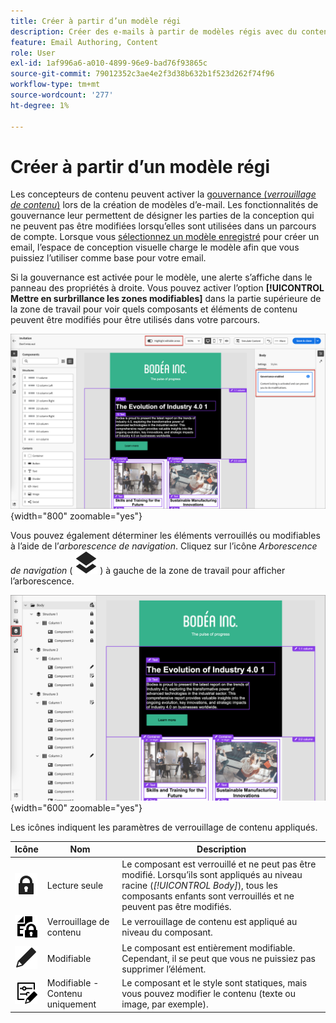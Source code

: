 ```yaml
---
title: Créer à partir d’un modèle régi
description: Créer des e-mails à partir de modèles régis avec du contenu verrouillé - Identifiez les zones modifiables et respectez les contraintes de gouvernance dans Journey Optimizer B2B edition.
feature: Email Authoring, Content
role: User
exl-id: 1af996a6-a010-4899-96e9-bad76f93865c
source-git-commit: 79012352c3ae4e2f3d38b632b1f523d262f74f96
workflow-type: tm+mt
source-wordcount: '277'
ht-degree: 1%

---
```


# Créer à partir d’un modèle régi

Les concepteurs de contenu peuvent activer la [gouvernance (_verrouillage de contenu_)](./template-content-governance.md) lors de la création de modèles d’e-mail. Les fonctionnalités de gouvernance leur permettent de désigner les parties de la conception qui ne peuvent pas être modifiées lorsqu’elles sont utilisées dans un parcours de compte. Lorsque vous [sélectionnez un modèle enregistré](./email-authoring.md#select-a-template) pour créer un email, l’espace de conception visuelle charge le modèle afin que vous puissiez l’utiliser comme base pour votre email.

Si la gouvernance est activée pour le modèle, une alerte s’affiche dans le panneau des propriétés à droite. Vous pouvez activer l’option **[!UICONTROL Mettre en surbrillance les zones modifiables]** dans la partie supérieure de la zone de travail pour voir quels composants et éléments de contenu peuvent être modifiés pour être utilisés dans votre parcours.

![Affichage des zones modifiables dans un modèle régi](./assets/email-designer-governed-highlight.png){width="800" zoomable="yes"}

Vous pouvez également déterminer les éléments verrouillés ou modifiables à l’aide de l’_arborescence de navigation_. Cliquez sur l’icône _Arborescence de navigation_ ( ![Icône Lien](../assets/do-not-localize/icon-navigation-tree.svg) ) à gauche de la zone de travail pour afficher l’arborescence.

![Affichage des zones modifiables dans un modèle régi](./assets/email-designer-governed-tree.png){width="600" zoomable="yes"}

Les icônes indiquent les paramètres de verrouillage de contenu appliqués.

| Icône | Nom | Description |
|------|------|-------------|
| ![Icône Lecture seule](../assets/do-not-localize/icon-tree-lock.svg) | Lecture seule | Le composant est verrouillé et ne peut pas être modifié. Lorsqu’ils sont appliqués au niveau racine (_[!UICONTROL Body]_), tous les composants enfants sont verrouillés et ne peuvent pas être modifiés. |
| ![Icône de modification du contenu](../assets/do-not-localize/icon-tree-content-lock.svg) | Verrouillage de contenu | Le verrouillage de contenu est appliqué au niveau du composant. |
| ![&#x200B; Icône modifiable &#x200B;](../assets/do-not-localize/icon-edit.svg) | Modifiable | Le composant est entièrement modifiable. Cependant, il se peut que vous ne puissiez pas supprimer l’élément. |
| ![Icône de modification du contenu](../assets/do-not-localize/icon-tree-edit-text.svg) | Modifiable - Contenu uniquement | Le composant et le style sont statiques, mais vous pouvez modifier le contenu (texte ou image, par exemple). |
